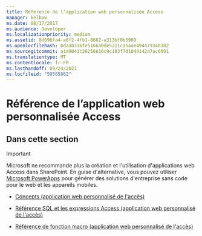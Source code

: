 ```yaml
---
title: Référence de l’application web personnalisée Access
manager: kelbow
ms.date: 08/17/2017
ms.audience: Developer
ms.localizationpriority: medium
ms.assetid: 8d696fa4-a6f2-4fb1-8662-a313bf0b5989
ms.openlocfilehash: bdaab336fe5166a0de5211ca5aae49447934b382
ms.sourcegitcommit: a1d9041c20256616c9c183f7d1049142a7ac6991
ms.translationtype: MT
ms.contentlocale: fr-FR
ms.lasthandoff: 09/24/2021
ms.locfileid: "59565862"
---
```

# <a name="access-custom-web-app-reference"></a>Référence de l’application web personnalisée Access

## <a name="in-this-section"></a>Dans cette section

> [!IMPORTANT]
> Microsoft ne recommande plus la création et l'utilisation d'applications web Access dans SharePoint. En guise d'alternative, vous pouvez utiliser [Microsoft PowerApps](https://powerapps.microsoft.com/en-us/) pour générer des solutions d'entreprise sans code pour le web et les appareils mobiles. 
  
- [Concepts (application web personnalisé de l'accès)](concepts-access-custom-web-app.md)
    
- [Référence SQL et les expressions Access (application web personnalisé de l'accès)](access-sql-and-expressions-reference-access-custom-web-app.md)
    
- [Référence de fonction macro (application web personnalisé de l'accès)](macro-function-reference-access-custom-web-app.md)
    

